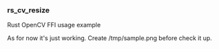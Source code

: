 ### rs_cv_resize
Rust OpenCV FFI usage example

As for now it's just working. Create /tmp/sample.png before check it up.
